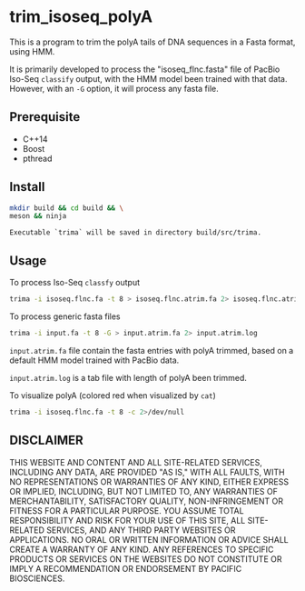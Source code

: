 # trim_isoseq_polyA
This is a program to trim the polyA tails of DNA sequences in a Fasta format, using HMM.

It is primarily developed to process the "isoseq_flnc.fasta" file of PacBio Iso-Seq `classify` output,
with the HMM model been trained with that data. However, with an `-G` option, it will process any fasta file.

## Prerequisite
- C++14
- Boost
- pthread

## Install

```bash
mkdir build && cd build && \
meson && ninja
```
    Executable `trima` will be saved in directory build/src/trima.

## Usage
To process Iso-Seq `classfy` output
```bash
trima -i isoseq.flnc.fa -t 8 > isoseq.flnc.atrim.fa 2> isoseq.flnc.atrim.log
```

To process generic fasta files
```bash
trima -i input.fa -t 8 -G > input.atrim.fa 2> input.atrim.log
```
`input.atrim.fa` file contain the fasta entries with polyA trimmed, based on a default HMM model trained with PacBio data.

`input.atrim.log` is a tab file with length of polyA been trimmed.

To visualize polyA (colored red when visualized by `cat`)
```bash
trima -i isoseq.flnc.fa -t 8 -c 2>/dev/null
```

DISCLAIMER
----------
THIS WEBSITE AND CONTENT AND ALL SITE-RELATED SERVICES, INCLUDING ANY DATA, ARE PROVIDED "AS IS," WITH ALL FAULTS, WITH NO REPRESENTATIONS OR WARRANTIES OF ANY KIND, EITHER EXPRESS OR IMPLIED, INCLUDING, BUT NOT LIMITED TO, ANY WARRANTIES OF MERCHANTABILITY, SATISFACTORY QUALITY, NON-INFRINGEMENT OR FITNESS FOR A PARTICULAR PURPOSE. YOU ASSUME TOTAL RESPONSIBILITY AND RISK FOR YOUR USE OF THIS SITE, ALL SITE-RELATED SERVICES, AND ANY THIRD PARTY WEBSITES OR APPLICATIONS. NO ORAL OR WRITTEN INFORMATION OR ADVICE SHALL CREATE A WARRANTY OF ANY KIND. ANY REFERENCES TO SPECIFIC PRODUCTS OR SERVICES ON THE WEBSITES DO NOT CONSTITUTE OR IMPLY A RECOMMENDATION OR ENDORSEMENT BY PACIFIC BIOSCIENCES.
